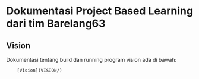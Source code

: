 # Dokumentasi Project Based Learning dari tim Barelang63

## Vision
Dokumentasi tentang build dan running program vision ada di bawah:
```
    [Vision](VISION/)
```

